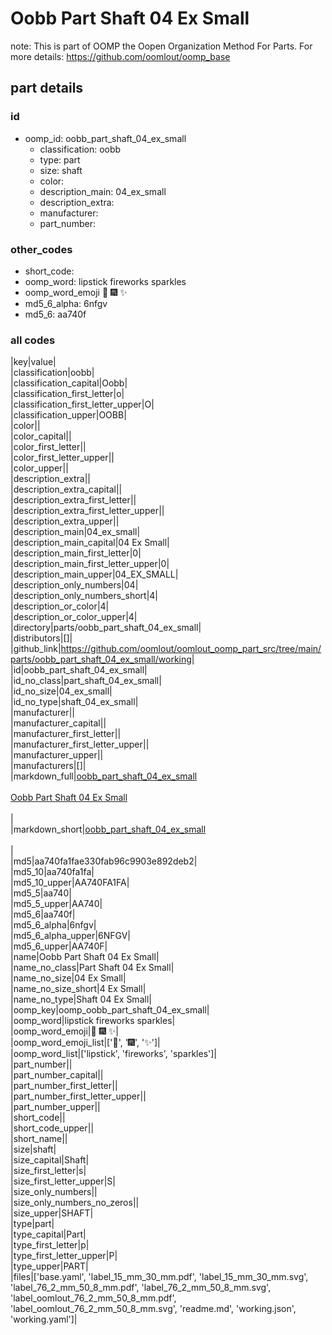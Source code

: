 # Oobb Part Shaft 04 Ex Small  

note: This is part of OOMP the Oopen Organization Method For Parts. For more details: https://github.com/oomlout/oomp_base

##  part details





### id
* oomp_id: oobb_part_shaft_04_ex_small
  * classification: oobb
  * type: part
  * size: shaft
  * color: 
  * description_main: 04_ex_small
  * description_extra: 
  * manufacturer: 
  * part_number: 

### other_codes
* short_code: 
* oomp_word: lipstick fireworks sparkles
* oomp_word_emoji :lipstick: :fireworks: :sparkles:
* md5_6_alpha: 6nfgv
* md5_6: aa740f

### all codes 
|key|value|  
|classification|oobb|  
|classification_capital|Oobb|  
|classification_first_letter|o|  
|classification_first_letter_upper|O|  
|classification_upper|OOBB|  
|color||  
|color_capital||  
|color_first_letter||  
|color_first_letter_upper||  
|color_upper||  
|description_extra||  
|description_extra_capital||  
|description_extra_first_letter||  
|description_extra_first_letter_upper||  
|description_extra_upper||  
|description_main|04_ex_small|  
|description_main_capital|04 Ex Small|  
|description_main_first_letter|0|  
|description_main_first_letter_upper|0|  
|description_main_upper|04_EX_SMALL|  
|description_only_numbers|04|  
|description_only_numbers_short|4|  
|description_or_color|4|  
|description_or_color_upper|4|  
|directory|parts/oobb_part_shaft_04_ex_small|  
|distributors|[]|  
|github_link|https://github.com/oomlout/oomlout_oomp_part_src/tree/main/parts/oobb_part_shaft_04_ex_small/working|  
|id|oobb_part_shaft_04_ex_small|  
|id_no_class|part_shaft_04_ex_small|  
|id_no_size|04_ex_small|  
|id_no_type|shaft_04_ex_small|  
|manufacturer||  
|manufacturer_capital||  
|manufacturer_first_letter||  
|manufacturer_first_letter_upper||  
|manufacturer_upper||  
|manufacturers|[]|  
|markdown_full|[oobb_part_shaft_04_ex_small](https://github.com/oomlout/oomlout_oomp_part_src/tree/main/parts/oobb_part_shaft_04_ex_small/working)<br>[](https://github.com/oomlout/oomlout_oomp_part_src/tree/main/parts/oobb_part_shaft_04_ex_small/working)<br>[Oobb Part Shaft 04 Ex Small](https://github.com/oomlout/oomlout_oomp_part_src/tree/main/parts/oobb_part_shaft_04_ex_small/working)<br><br>|  
|markdown_short|[oobb_part_shaft_04_ex_small](https://github.com/oomlout/oomlout_oomp_part_src/tree/main/parts/oobb_part_shaft_04_ex_small/working)<br><br>|  
|md5|aa740fa1fae330fab96c9903e892deb2|  
|md5_10|aa740fa1fa|  
|md5_10_upper|AA740FA1FA|  
|md5_5|aa740|  
|md5_5_upper|AA740|  
|md5_6|aa740f|  
|md5_6_alpha|6nfgv|  
|md5_6_alpha_upper|6NFGV|  
|md5_6_upper|AA740F|  
|name|Oobb Part Shaft 04 Ex Small|  
|name_no_class|Part Shaft 04 Ex Small|  
|name_no_size|04 Ex Small|  
|name_no_size_short|4 Ex Small|  
|name_no_type|Shaft 04 Ex Small|  
|oomp_key|oomp_oobb_part_shaft_04_ex_small|  
|oomp_word|lipstick fireworks sparkles|  
|oomp_word_emoji|:lipstick: :fireworks: :sparkles:|  
|oomp_word_emoji_list|[':lipstick:', ':fireworks:', ':sparkles:']|  
|oomp_word_list|['lipstick', 'fireworks', 'sparkles']|  
|part_number||  
|part_number_capital||  
|part_number_first_letter||  
|part_number_first_letter_upper||  
|part_number_upper||  
|short_code||  
|short_code_upper||  
|short_name||  
|size|shaft|  
|size_capital|Shaft|  
|size_first_letter|s|  
|size_first_letter_upper|S|  
|size_only_numbers||  
|size_only_numbers_no_zeros||  
|size_upper|SHAFT|  
|type|part|  
|type_capital|Part|  
|type_first_letter|p|  
|type_first_letter_upper|P|  
|type_upper|PART|  
|files|['base.yaml', 'label_15_mm_30_mm.pdf', 'label_15_mm_30_mm.svg', 'label_76_2_mm_50_8_mm.pdf', 'label_76_2_mm_50_8_mm.svg', 'label_oomlout_76_2_mm_50_8_mm.pdf', 'label_oomlout_76_2_mm_50_8_mm.svg', 'readme.md', 'working.json', 'working.yaml']|  
